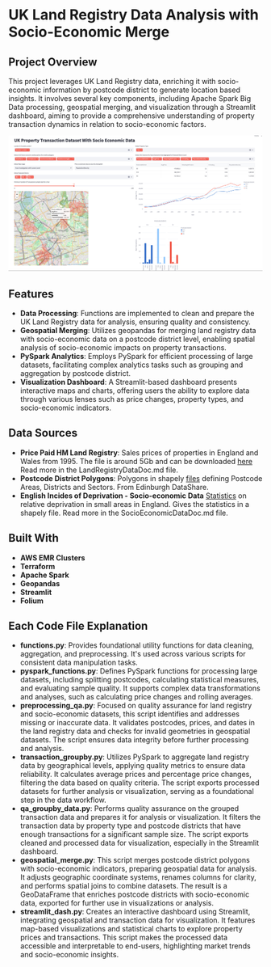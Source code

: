 # UK Land Registry Data Analysis with Socio-Economic Merge

## Project Overview

This project leverages UK Land Registry data, enriching it with socio-economic information by postcode district to generate location based insights. It involves several key components, including Apache Spark Big Data processing, geospatial merging, and visualization through a Streamlit dashboard, aiming to provide a comprehensive understanding of property transaction dynamics in relation to socio-economic factors.

![Example Dashboard Output Of London Postcode District Comparisons](/Images/LondonDistrictsComparison.png)

## Features

- **Data Processing**: Functions are implemented to clean and prepare the UK Land Registry data for analysis, ensuring quality and consistency.
- **Geospatial Merging**: Utilizes geopandas for merging land registry data with socio-economic data on a postcode district level, enabling spatial analysis of socio-economic impacts on property transactions.
- **PySpark Analytics**: Employs PySpark for efficient processing of large datasets, facilitating complex analytics tasks such as grouping and aggregation by postcode district.
- **Visualization Dashboard**: A Streamlit-based dashboard presents interactive maps and charts, offering users the ability to explore data through various lenses such as price changes, property types, and socio-economic indicators.

## Data Sources

- **Price Paid HM Land Registry**: Sales prices of properties in England and Wales from 1995. The file is around 5Gb and can be downloaded [here](https://www.gov.uk/government/statistical-data-sets/price-paid-data-downloads) Read more in the LandRegistryDataDoc.md file.
- **Postcode District Polygons**: Polygons in shapely [files](https://datashare.ed.ac.uk/handle/10283/2597) defining Postcode Areas, Districts and Sectors. From Edinburgh DataShare.
- **English Incides of Deprivation - Socio-economic Data** [Statistics](https://www.gov.uk/government/statistics/english-indices-of-deprivation-2019) on relative deprivation in small areas in England. Gives the statistics in a shapely file. Read more in the SocioEconomicDataDoc.md file.

## Built With
- **AWS EMR Clusters**
- **Terraform**
- **Apache Spark**
- **Geopandas**
- **Streamlit**
- **Folium**

## Each Code File Explanation
- **functions.py**: Provides foundational utility functions for data cleaning, aggregation, and preprocessing. It's used across various scripts for consistent data manipulation tasks.
- **pyspark_functions.py**: Defines PySpark functions for processing large datasets, including splitting postcodes, calculating statistical measures, and evaluating sample quality. It supports complex data transformations and analyses, such as calculating price changes and rolling averages.
- **preprocessing_qa.py**: Focused on quality assurance for land registry and socio-economic datasets, this script identifies and addresses missing or inaccurate data. It validates postcodes, prices, and dates in the land registry data and checks for invalid geometries in geospatial datasets. The script ensures data integrity before further processing and analysis.
- **transaction_groupby.py**: Utilizes PySpark to aggregate land registry data by geographical levels, applying quality metrics to ensure data reliability. It calculates average prices and percentage price changes, filtering the data based on quality criteria. The script exports processed datasets for further analysis or visualization, serving as a foundational step in the data workflow.
- **qa_groupby_data.py**: Performs quality assurance on the grouped transaction data and prepares it for analysis or visualization. It filters the transaction data by property type and postcode districts that have enough transactions for a significant sample size. The script exports cleaned and processed data for visualization, especially in the Streamlit dashboard.
- **geospatial_merge.py**: This script merges postcode district polygons with socio-economic indicators, preparing geospatial data for analysis. It adjusts geographic coordinate systems, renames columns for clarity, and performs spatial joins to combine datasets. The result is a GeoDataFrame that enriches postcode districts with socio-economic data, exported for further use in visualizations or analysis.
- **streamlit_dash.py**: Creates an interactive dashboard using Streamlit, integrating geospatial and transaction data for visualization. It features map-based visualizations and statistical charts to explore property prices and transactions. This script makes the processed data accessible and interpretable to end-users, highlighting market trends and socio-economic insights.

